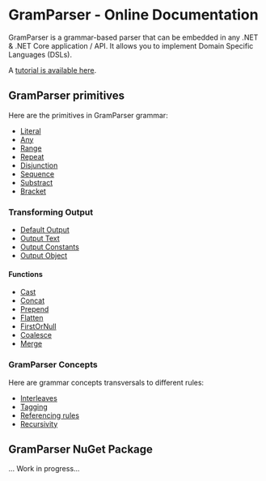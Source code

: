 # GramParser - Online Documentation

GramParser is a grammar-based parser that can be embedded in any .NET & .NET Core application / API.  It allows you to implement Domain Specific Languages (DSLs).

A [tutorial is available here](tutorial.md).

## GramParser primitives

Here are the primitives in GramParser grammar:

* [Literal](primitives/literal.md)
* [Any](primitives/any.md)
* [Range](primitives/range.md)
* [Repeat](primitives/repeat.md)
* [Disjunction](primitives/disjunction.md)
* [Sequence](primitives/sequence.md)
* [Substract](primitives/substract.md)
* [Bracket](primitives/bracket.md)

### Transforming Output

* [Default Output](output/default-output.md)
* [Output Text](output/text.md)
* [Output Constants](output/constant.md)
* [Output Object](output/object.md)

#### Functions

* [Cast](output/functions/cast.md)
* [Concat](output/functions/concat.md)
* [Prepend](output/functions/prepend.md)
* [Flatten](output/functions/flatten.md)
* [FirstOrNull](output/functions/first-or-null.md)
* [Coalesce](output/functions/coalesce.md)
* [Merge](output/functions/merge.md)

### GramParser Concepts

Here are grammar concepts transversals to different rules:

* [Interleaves](interleave.md)
* [Tagging](tagging.md)
* [Referencing rules](referencing.md)
* [Recursivity](recursivity.md)

## GramParser NuGet Package

...  Work in progress...

